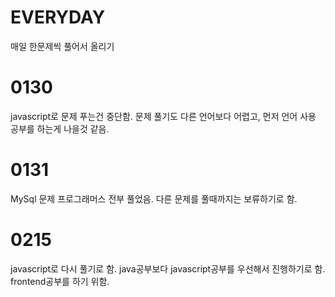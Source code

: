 # EVERYDAY
매일 한문제씩 풀어서 올리기

# 0130
javascript로 문제 푸는건 중단함.
문제 풀기도 다른 언어보다 어렵고, 먼저 언어 사용 공부를 하는게 나을것 같음.

# 0131
MySql 문제 프로그래머스 전부 풀었음.
다른 문제를 풀때까지는 보류하기로 함.

# 0215
javascript로 다시 풀기로 함.
java공부보다 javascript공부를 우선해서 진행하기로 함. frontend공부를 하기 위함.
